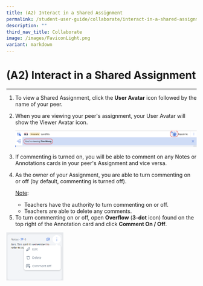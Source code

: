 ```yaml
---
title: (A2) Interact in a Shared Assignment
permalink: /student-user-guide/collaborate/interact-in-a-shared-assignment/
description: ""
third_nav_title: Collaborate
image: /images/FaviconLight.png
variant: markdown
---
```

<h1 id="-2-interact-in-a-shared-assignment-">(A2) Interact in a Shared Assignment</h1><hr>
<ol>
<li>To view a Shared Assignment, click the <strong>User Avatar</strong> icon followed by the name of your peer.</li>
<li><p>When you are viewing your peer's assignment, your User Avatar will show the Viewer Avatar icon.</p>
<p><img alt="Interact in a Shared Assignment" src="/images/1Student/CO-InteractShared1.png"></p>
</li>
<li><p>If commenting is turned on, you will be able to comment on any Notes or Annotations cards in your peer's Assignment and vice versa.</p>
</li>
<li><p>As the owner of your Assignment, you are able to turn commenting on or off (by default, commenting is turned off).</p>
	<p> <u>Note</u>:</p>
<ul>
<li>Teachers have the authority to turn commenting on or off.</li>
<li>Teachers are able to delete any comments.</li>
</ul>
</li>
<li>To turn commenting on or off, open <strong>Overflow</strong> (<strong>3-dot</strong> icon) found on the top right of the Annotation card and click <strong>Comment On / Off</strong>.</li>
</ol>
<img alt="Interact in a Shared Assignment" style="width: 30%;" src="/images/1Student/CO-InteractShared2.png">